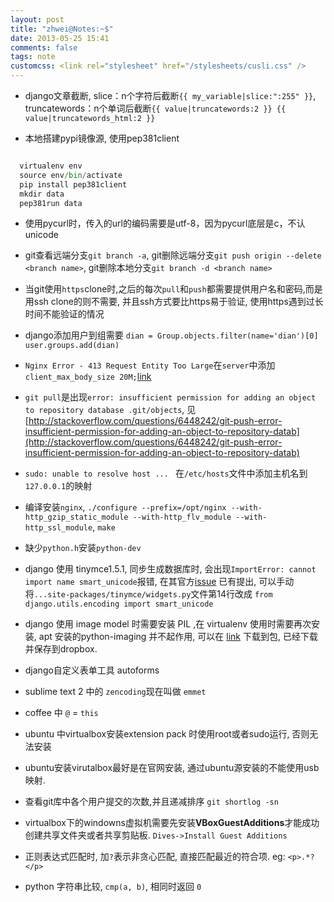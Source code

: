 ```yaml
---
layout: post
title: "zhwei@Notes:~$"
date: 2013-05-25 15:41
comments: false
tags: note
customcss: <link rel="stylesheet" href="/stylesheets/cusli.css" />
---
```


+ django文章截断, slice：n个字符后截断`{{ my_variable|slice:":255" }}`, truncatewords：n个单词后截断`{{ value|truncatewords:2 }} {{ value|truncatewords_html:2 }}`

+ 本地搭建pypi镜像源, 使用pep381client

```python

  virtualenv env
  source env/bin/activate
  pip install pep381client
  mkdir data
  pep381run data
```

+ 使用pycurl时，传入的url的编码需要是utf-8，因为pycurl底层是c，不认unicode

+ git查看远端分支`git branch -a`, git删除远端分支`git push origin --delete <branch name>`, git删除本地分支`git branch -d <branch name>`

+ 当git使用`https`clone时,之后的每次`pull`和`push`都需要提供用户名和密码,而是用ssh clone的则不需要, 并且ssh方式要比https易于验证, 使用https遇到过长时间不能验证的情况

+ django添加用户到组需要 `dian = Group.objects.filter(name='dian')[0]  user.groups.add(dian)`

+ `Nginx Error - 413 Request Entity Too Large`在`server`中添加`client_max_body_size 20M;`[link](http://stackoverflow.com/questions/5001092/413-request-entity-too-large-the-web-server-connection-was-closed-error-64)

+ `git pull`是出现`error: insufficient permission for adding an object to repository database .git/objects`, 见[http://stackoverflow.com/questions/6448242/git-push-error-insufficient-permission-for-adding-an-object-to-repository-datab](http://stackoverflow.com/questions/6448242/git-push-error-insufficient-permission-for-adding-an-object-to-repository-datab)

+ `sudo: unable to resolve host ... ` 在`/etc/hosts`文件中添加主机名到`127.0.0.1`的映射

+ 编译安装`nginx`, `./configure --prefix=/opt/nginx --with-http_gzip_static_module --with-http_flv_module --with-http_ssl_module`, `make`

+ 缺少`python.h`安装`python-dev`

+ django 使用 tinymce1.5.1, 同步生成数据库时, 会出现`ImportError: cannot import name smart_unicode`报错, 在其官方[issue](https://code.google.com/p/django-tinymce/issues/detail?id=63) 已有提出, 可以手动将`...site-packages/tinymce/widgets.py`文件第14行改成 `from django.utils.encoding import smart_unicode`

+ django 使用 image model 时需要安装 PIL ,在 virtualenv 使用时需要再次安装, apt 安装的python-imaging 并不起作用, 可以在 [link](http://www.pythonware.com/products/pil/) 下载到包, 已经下载并保存到dropbox.

+ django自定义表单工具 autoforms

+ sublime text 2 中的 `zencoding`现在叫做 `emmet`

+ coffee 中 `@` = `this`
+ ubuntu 中virtualbox安装extension pack 时使用root或者sudo运行, 否则无法安装
+ ubuntu安装virutalbox最好是在官网安装, 通过ubuntu源安装的不能使用usb映射.
+ 查看git库中各个用户提交的次数,并且递减排序 `git shortlog -sn`
+ virtualbox下的windowns虚拟机需要先安装**VBoxGuestAdditions**才能成功创建共享文件夹或者共享剪贴板. `Dives->Install Guest Additions`
+ 正则表达式匹配时, 加`?`表示非贪心匹配, 直接匹配最近的符合项. eg: `<p>.*?</p>`
+ python 字符串比较, `cmp(a, b)`, 相同时返回 `0`

